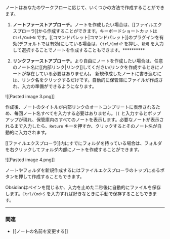 ノートはあなたのワークフローに応じて、いくつかの方法で作成することができます。
 
 1. **ノートファーストアプローチ**。ノートを作成したい場合は、[[ファイルエクスプローラ]]から作成することができます。キーボードショートカットは `Ctrl/Cmd+N` です。[[コマンドパレット|コマンドパレット]]のプラグインを有効(デフォルトでは有効)にしている場合は、`Ctrl/Cmd+P` を押し、`新規` を入力して選択することでノートを作成することもできます。**********

1. **リンクファーストアプローチ**。より自由にノートを作成したい場合は、任意のノート名に[[内部リンク|リンク]]してください(リンクを作成するときにノートが存在している必要はありません)。 新規作成したノートに書き込むには、リンク名をクリックするだけです。自動的に保管庫にファイルが作成され、入力の準備ができるようになります。

![[Pasted image 3.png]]

作成後、ノートのタイトルが内部リンクのオートコンプリートに表示されるため、毎回ノート名すべてを入力する必要はありません。`[[` と入力するとポップアップが現れ、保管庫内のすべてのノートを表示します。必要なノートが表示されるまで入力したら、`Return` キーを押すか、クリックするとそのノート名が自動的に入力されます。

[[ファイルエクスプローラ]]内にすでにフォルダを持っている場合は、フォルダを右クリックしてフォルダ内部にノートを作成することができます。

![[Pasted image 4.png]]

ノートやフォルダを新規作成するにはファイルエクスプローラのトップにあるボタンを押して作成することもできます。
	
Obsidianはペインを閉じるか、入力を止めた二秒後に自動的にファイルを保存します。`Ctrl/Cmd+S` を入力すれば好きなときに手動で保存することもできます。

---

### 関連

- [[ノートの名前を変更する]]
